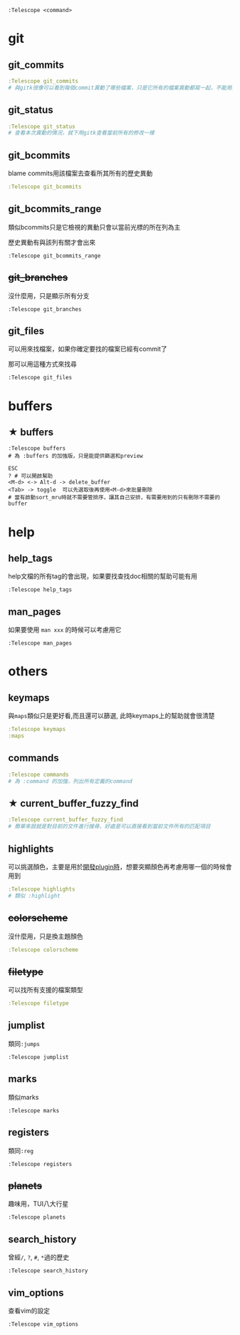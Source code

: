 ```
:Telescope <command>
```

# git

## git_commits

```yaml
:Telescope git_commits
# 與gitk很像可以看到每個commit異動了哪些檔案，只是它所有的檔案異動都寫一起，不能用選擇檔案去看, 要慢慢page down找到該檔案
```

## git_status

```yaml
:Telescope git_status
# 查看本次異動的情況，就下用gitk查看當前所有的修改一樣
```

## git_bcommits

blame commits用該檔案去查看所其所有的歷史異動

```yaml
:Telescope git_bcommits
```

## git_bcommits_range

類似bcommits只是它檢視的異動只會以當前光標的所在列為主

歷史異動有與該列有關才會出來

```
:Telescope git_bcommits_range
```

## ~~git_branches~~

沒什麼用，只是顯示所有分支

```
:Telescope git_branches
```

## git_files

可以用來找檔案，如果你確定要找的檔案已經有commit了

那可以用這種方式來找尋

```
:Telescope git_files
```

# buffers

## ★ buffers

```
:Telescope buffers
# 為 :buffers 的加強版，只是能提供篩選和preview

ESC
? # 可以開啟幫助
<M-d> <-> Alt-d -> delete_buffer
<Tab> -> toggle  可以先選取後再使用<M-d>來批量刪除
# 當有啟動sort_mru時就不需要管排序，讓其自己安排，有需要用到的只有刪除不需要的buffer
```

# help

## help_tags

help文檔的所有tag的會出現，如果要找查找doc相關的幫助可能有用

```
:Telescope help_tags
```

## man_pages

如果要使用 `man xxx` 的時候可以考慮用它

```
:Telescope man_pages
```

# others

## keymaps

與`maps`類似只是更好看,而且還可以篩選, 此時keymaps上的幫助就會很清楚

```yaml
:Telescope keymaps
:maps
```

## commands

```yaml
:Telescope commands
# 為 :command 的加強，列出所有定義的command
```

## ★ current_buffer_fuzzy_find

```yaml
:Telescope current_buffer_fuzzy_find
# 簡單來說就是對目前的文件進行搜尋，好處是可以直接看到當前文件所有的匹配項目
```

## highlights

可以挑選顏色，主要是用於[開發plugin時](https://github.com/CarsonSlovoka/nvim/blob/c2a10266940dff5f3d429a7f26adf65718e71c6f/lua/config/telescope_bookmark.lua#L256-L267)，想要突顯顏色再考慮用哪一個的時候會用到

```yaml
:Telescope highlights
# 類似 :highlight
```

## ~~colorscheme~~

沒什麼用，只是換主題顏色

```yaml
:Telescope colorscheme
```

## ~~filetype~~

可以找所有支援的檔案類型

```yaml
:Telescope filetype
```

## jumplist

類同`:jumps`

```
:Telescope jumplist
```

## marks

類似marks

```
:Telescope marks
```

## registers

類同`:reg`

```
:Telescope registers
```

## ~~planets~~

趣味用，TUI八大行星

```
:Telescope planets
```

## search_history

曾經`/`, `?`, `#`, `*`過的歷史

```
:Telescope search_history
```

## vim_options

查看vim的設定

```
:Telescope vim_options
```

